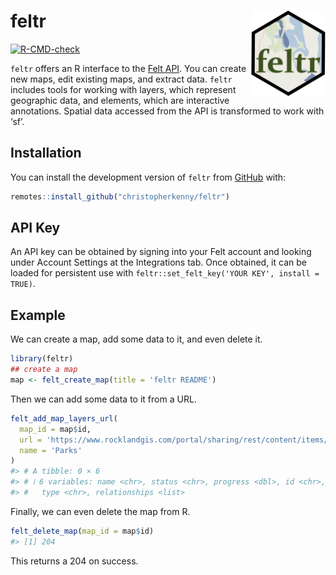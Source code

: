 
<!-- README.md is generated from README.Rmd. Please edit that file -->

# feltr <img src="man/figures/logo.png" align="right" height="138" />

<!-- badges: start -->

[![R-CMD-check](https://github.com/christopherkenny/feltr/actions/workflows/R-CMD-check.yaml/badge.svg)](https://github.com/christopherkenny/feltr/actions/workflows/R-CMD-check.yaml)
<!-- badges: end -->

`feltr` offers an R interface to the [Felt
API](https://feltmaps.notion.site/Felt-Public-API-reference-c01e0e6b0d954a678c608131b894e8e1).
You can create new maps, edit existing maps, and extract data. `feltr`
includes tools for working with layers, which represent geographic data,
and elements, which are interactive annotations. Spatial data accessed
from the API is transformed to work with ‘sf’.

## Installation

You can install the development version of `feltr` from
[GitHub](https://github.com/) with:

``` r
remotes::install_github("christopherkenny/feltr")
```

## API Key

An API key can be obtained by signing into your Felt account and looking
under Account Settings at the Integrations tab. Once obtained, it can be
loaded for persistent use with
`feltr::set_felt_key('YOUR KEY', install = TRUE)`.

## Example

We can create a map, add some data to it, and even delete it.

``` r
library(feltr)
## create a map
map <- felt_create_map(title = 'feltr README')
```

Then we can add some data to it from a URL.

``` r
felt_add_map_layers_url(
  map_id = map$id, 
  url = 'https://www.rocklandgis.com/portal/sharing/rest/content/items/73fc78cb0fb04580b4788937fe5ee697/data',
  name = 'Parks'
)
#> # A tibble: 0 × 6
#> # ℹ 6 variables: name <chr>, status <chr>, progress <dbl>, id <chr>,
#> #   type <chr>, relationships <list>
```

Finally, we can even delete the map from R.

``` r
felt_delete_map(map_id = map$id)
#> [1] 204
```

This returns a 204 on success.
